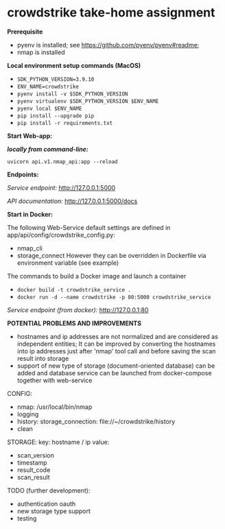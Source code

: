 # crowdstrike take-home assignment

**Prerequisite**

- pyenv is installed; see https://github.com/pyenv/pyenv#readme;
- nmap is installed


**Local environment setup commands (MacOS)**

- `SDK_PYTHON_VERSION=3.9.10`
- `ENV_NAME=crowdstrike`
- `pyenv install -v $SDK_PYTHON_VERSION`
- `pyenv virtualenv $SDK_PYTHON_VERSION $ENV_NAME` 
- `pyenv local $ENV_NAME`
- `pip install --upgrade pip`
- `pip install -r requirements.txt`

**Start Web-app:**

***locally from command-line:***

`uvicorn api.v1.nmap_api:app --reload`

**Endpoints:**

*Service endpoint:* http://127.0.0.1:5000

*API documentation:* http://127.0.0.1:5000/docs


**Start in Docker:**

The following Web-Service default settings are defined in app/api/config/crowdstrike_config.py:
- nmap_cli
- storage_connect
However they can be overridden in Dockerfile via environment variable (see example) 

The commands to build a Docker image and launch a container 
- `docker build -t crowdstrike_service .`
- `docker run -d --name crowdstrike -p 80:5000 crowdstrike_service`

*Service endpoint (from docker):* http://127.0.0.1:80

**POTENTIAL PROBLEMS AND IMPROVEMENTS**
- hostnames and ip addresses are not normalized and are considered as independent entities;
It can be improved by converting the hostnames into ip addresses just after 'nmap' tool call and before
saving the scan result into storage
- support of new type of storage (document-oriented database) can be added and database service can be
launched from docker-compose together with web-service

CONFIG:
- nmap: /usr/local/bin/nmap
- logging
- history: storage_connection: file://~/crowdstrike/history
- clean

STORAGE:
key:  hostname / ip
value:
 - scan_version
 - timestamp
 - result_code
 - scan_result


TODO (further development):
- authentication oauth
- new storage type support
- testing